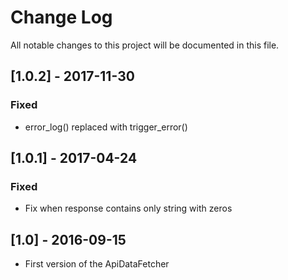 Change Log
==========

All notable changes to this project will be documented in this file.

[1.0.2] - 2017-11-30
--------------------

### Fixed
- error_log() replaced with trigger_error()

[1.0.1] - 2017-04-24
--------------------

### Fixed
- Fix when response contains only string with zeros

## [1.0] - 2016-09-15

- First version of the ApiDataFetcher
